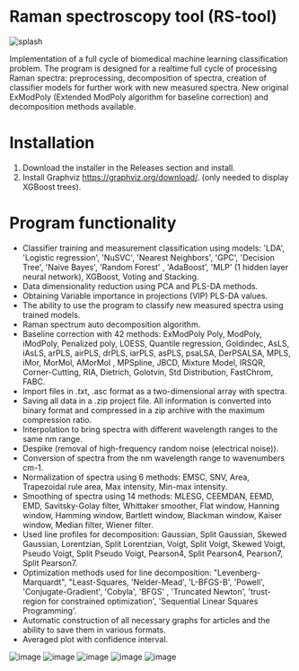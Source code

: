 # Raman spectroscopy tool (RS-tool)

![splash](https://github.com/DarkMatro/RS-tool/assets/113565324/4fe69b39-29d5-4b93-9b1b-200ab41920c3)

Implementation of a full cycle of biomedical machine learning classification problem.
The program is designed for a realtime full cycle of processing Raman spectra: preprocessing, decomposition of spectra, creation of classifier models for further work with new measured spectra.
New original ExModPoly (Extended ModPoly algorithm for baseline correction) and decomposition methods available.

# Installation
1. Download the installer in the Releases section and install.
2. Install Graphviz https://graphviz.org/download/. (only needed to display XGBoost trees).

# Program functionality
- Classifier training and measurement classification using models: 'LDA', 'Logistic regression', 'NuSVC', 'Nearest Neighbors', 'GPC', 'Decision Tree', 'Naive Bayes', 'Random Forest' , 'AdaBoost', 'MLP' (1 hidden layer neural network), XGBoost, Voting and Stacking.
- Data dimensionality reduction using PCA and PLS-DA methods.
- Obtaining Variable importance in projections (VIP) PLS-DA values.
- The ability to use the program to classify new measured spectra using trained models.
- Raman spectrum auto decomposition algorithm.
- Baseline correction with 42 methods: ExModPoly Poly, ModPoly, iModPoly, Penalized poly, LOESS, Quantile regression, Goldindec, AsLS, iAsLS, arPLS, airPLS, drPLS, iarPLS, asPLS, psaLSA, DerPSALSA, MPLS, iMor, MorMol, AMorMol , MPSpline, JBCD, Mixture Model, IRSQR, Corner-Cutting, RIA, Dietrich, Golotvin, Std Distribution, FastChrom, FABC.
- Import files in .txt, .asc format as a two-dimensional array with spectra.
- Saving all data in a .zip project file. All information is converted into binary format and compressed in a zip archive with the maximum compression ratio.
- Interpolation to bring spectra with different wavelength ranges to the same nm range.
- Despike (removal of high-frequency random noise (electrical noise)).
- Conversion of spectra from the nm wavelength range to wavenumbers cm-1.
- Normalization of spectra using 6 methods: EMSC, SNV, Area, Trapezoidal rule area, Max intensity, Min-max intensity.
- Smoothing of spectra using 14 methods: MLESG, CEEMDAN, EEMD, EMD, Savitsky-Golay filter, Whittaker smoother, Flat window, Hanning window, Hamming window, Bartlett window, Blackman window, Kaiser window, Median filter, Wiener filter.
- Used line profiles for decomposition: Gaussian, Split Gaussian, Skewed Gaussian, Lorentzian, Split Lorentzian, Voigt, Split Voigt, Skewed Voigt, Pseudo Voigt, Split Pseudo Voigt, Pearson4, Split Pearson4, Pearson7, Split Pearson7.
- Optimization methods used for line decomposition: "Levenberg-Marquardt", "Least-Squares, 'Nelder-Mead', 'L-BFGS-B', 'Powell', 'Conjugate-Gradient', 'Cobyla', 'BFGS' , 'Truncated Newton', 'trust-region for constrained optimization', 'Sequential Linear Squares Programming'.
- Automatic construction of all necessary graphs for articles and the ability to save them in various formats.
- Averaged plot with confidence interval.
  
![image](https://github.com/DarkMatro/RS-tool/assets/113565324/8a683c0f-8293-46ea-9550-5da0ae9747da)
![image](https://github.com/DarkMatro/RS-tool/assets/113565324/c79fd0d1-052d-4590-8726-2060b387bc8b)
![image](https://github.com/DarkMatro/RS-tool/assets/113565324/78d2f2b0-c137-43f7-a0a8-f2a16bcf1ee1)
![image](https://github.com/DarkMatro/RS-tool/assets/113565324/62a4c385-430e-4b80-948d-7a5083274558)
![image](https://github.com/DarkMatro/RS-tool/assets/113565324/a28d64f1-c419-460d-a2a4-8167eb5a8be9)








